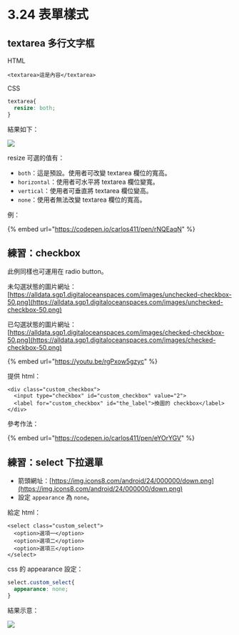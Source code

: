 # 3.24 表單樣式

## textarea 多行文字框

HTML

```markup
<textarea>這是內容</textarea>
```

CSS

```css
textarea{
  resize: both;
}
```

結果如下：

![](../.gitbook/assets/textarea\_resize\_sample.png)

resize 可選的值有：

* `both`：這是預設。使用者可改變 textarea 欄位的寬高。
* `horizontal`：使用者可水平將 textarea 欄位變寬。
* `vertical`：使用者可垂直將 textarea 欄位變高。
* `none`：使用者無法改變 textarea 欄位的寬高。

例：

{% embed url="https://codepen.io/carlos411/pen/rNQEaqN" %}



## 練習：checkbox

此例同樣也可運用在 radio button。



未勾選狀態的圖片網址：[https://alldata.sgp1.digitaloceanspaces.com/images/unchecked-checkbox-50.png](https://alldata.sgp1.digitaloceanspaces.com/images/unchecked-checkbox-50.png)

已勾選狀態的圖片網址：[https://alldata.sgp1.digitaloceanspaces.com/images/checked-checkbox-50.png](https://alldata.sgp1.digitaloceanspaces.com/images/checked-checkbox-50.png)

{% embed url="https://youtu.be/rgPxow5gzyc" %}

提供 html：

```markup
<div class="custom_checkbox">
  <input type="checkbox" id="custom_checkbox" value="2">
  <label for="custom_checkbox" id="the_label">換圖的 checkbox</label>
</div>
```



參考作法：

{% embed url="https://codepen.io/carlos411/pen/eYOrYGV" %}



## 練習：select 下拉選單

* 箭頭網址：[https://img.icons8.com/android/24/000000/down.png](https://img.icons8.com/android/24/000000/down.png)
* 設定 `appearance` 為 `none`。

給定 html：

```markup
<select class="custom_select">
  <option>選項一</option>
  <option>選項二</option>
  <option>選項三</option>
</select>
```

css 的 appearance 設定：

```css
select.custom_select{
  appearance: none;
}
```

結果示意：

![](../.gitbook/assets/custom\_select.png)

